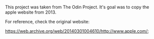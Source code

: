 This project was taken from The Odin Project. It's goal was to copy the apple website from 2013.

For reference, check the original website: 

https://web.archive.org/web/20140301004610/http://www.apple.com/;